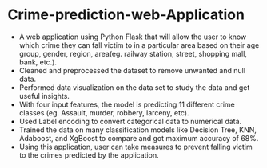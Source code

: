 # Crime-prediction-web-Application
- A web application using Python Flask that will allow the user to know which crime they can fall victim to in a particular area based on their age group, gender, region, area(eg. railway station, street, shopping mall, bank, etc.).
- Cleaned and preprocessed the dataset to remove unwanted and null data.
- Performed data visualization on the data set to study the data and get useful insights.
- With four input features, the model is predicting 11 different crime classes (eg. Assault, murder, robbery, larceny, etc).
- Used Label encoding to convert categorical data to numerical data.
- Trained the data on many classification models like Decision Tree, KNN, Adaboost, and XgBoost to compare and got maximum accuracy of 68%.
- Using this application, user can take measures to prevent falling victim to the crimes predicted by the application.





